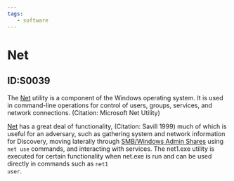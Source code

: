 ```yaml
---
tags:
   - software
---
```

# Net
## ID:S0039
The [Net](/mitre/software/S0039) utility is a component of the Windows operating system. It is used in command-line operations for control of users, groups, services, and network connections. (Citation: Microsoft Net Utility)

[Net](/mitre/software/S0039) has a great deal of functionality, (Citation: Savill 1999) much of which is useful for an adversary, such as gathering system and network information for Discovery, moving laterally through [SMB/Windows Admin Shares](/mitre/techniques/T1021/002) using <code>net use</code> commands, and interacting with services. The net1.exe utility is executed for certain functionality when net.exe is run and can be used directly in commands such as <code>net1 user</code>.
